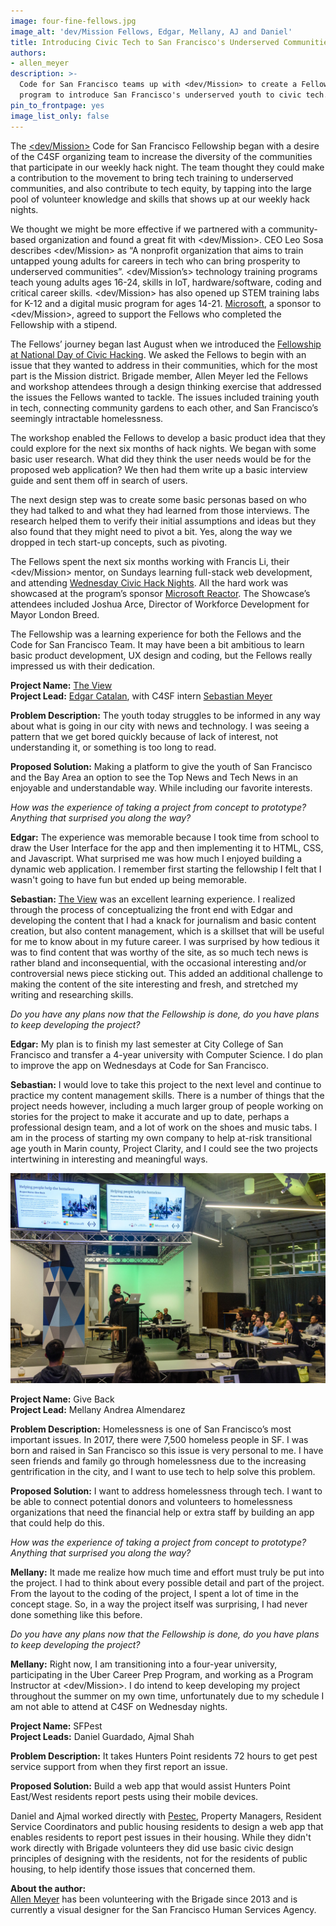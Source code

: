 ```yaml
---
image: four-fine-fellows.jpg
image_alt: 'dev/Mission Fellows, Edgar, Mellany, AJ and Daniel'
title: Introducing Civic Tech to San Francisco's Underserved Communities
authors:
- allen_meyer
description: >-
  Code for San Francisco teams up with <dev/Mission> to create a Fellowship
  program to introduce San Francisco's underserved youth to civic tech.
pin_to_frontpage: yes
image_list_only: false
---
```

The [<dev/Mission>](http://devmission.org/) Code for San Francisco Fellowship began with a desire of the C4SF organizing team to increase the diversity of the communities that participate in our weekly hack night. The team thought they could make a contribution to the movement to bring tech training to underserved communities, and also contribute to tech equity, by tapping into the large pool of volunteer knowledge and skills that shows up at our weekly hack nights.

We thought we might be more effective if we partnered with a community-based organization and found a great fit with <dev/Mission>. CEO Leo Sosa describes <dev/Mission> as “A nonprofit organization that aims to train untapped young adults for careers in tech who can bring prosperity to underserved communities”. <dev/Mission’s> technology training programs teach young adults ages 16-24, skills in IoT, hardware/software, coding and critical career skills. <dev/Mission> has also opened up STEM training labs for K-12 and a digital music program for ages 14-21. [Microsoft](https://blogs.microsoft.com/bayarea/), a sponsor to <dev/Mission>, agreed to support the Fellows who completed the Fellowship with a stipend.

The Fellows’ journey began last August when we introduced the [Fellowship at National Day of Civic Hacking](https://codeforsanfrancisco.org/2018/09/16/dev-mission-and-c4sf-launch-fellowship-program-at-national-day-of-civic-hacking/). We asked the Fellows to begin with an issue that they wanted to address in their communities, which for the most part is the Mission district. Brigade member, Allen Meyer led the Fellows and workshop attendees through a design thinking exercise that addressed the issues the Fellows wanted to tackle. The issues included training youth in tech, connecting community gardens to each other, and San Francisco’s seemingly intractable homelessness.

The workshop enabled the Fellows to develop a basic product idea that they could explore for the next six months of hack nights. We began with some basic user research. What did they think the user needs would be for the proposed web application? We then had them write up a basic interview guide and sent them off in search of users.

The next design step was to create some basic personas based on who they had talked to and what they had learned from those interviews. The research helped them to verify their initial assumptions and ideas but they also found that they might need to pivot a bit. Yes, along the way we dropped in tech start-up concepts, such as pivoting.

The Fellows spent the next six months working with Francis Li, their <dev/Mission> mentor, on Sundays learning full-stack web development, and attending [Wednesday Civic Hack Nights](https://www.meetup.com/Code-for-San-Francisco-Civic-Hack-Night/). All the hard work was showcased at the program’s sponsor [Microsoft Reactor](https://developer.microsoft.com/en-us/reactor/#ReactorSF). The Showcase’s attendees included Joshua Arce, Director of Workforce Development for Mayor London Breed.

The Fellowship was a learning experience for both the Fellows and the Code for San Francisco Team. It may have been a bit ambitious to learn basic product development, UX design and coding, but the Fellows really impressed us with their dedication.

**Project Name:** [The View](http://sfviews.org/)  \
**Project Lead:** [Edgar Catalan](https://www.linkedin.com/in/edgarcatalan10/), with C4SF intern [Sebastian Meyer](https://www.linkedin.com/in/sebastian-meyer-95a03a188/)

**Problem Description:** The youth today struggles to be informed in any way about what is going in our city with news and technology. I was seeing a pattern that we get bored quickly because of lack of interest, not understanding it, or something is too long to read.

**Proposed Solution:** Making a platform to give the youth of San Francisco and the Bay Area an option to see the Top News and Tech News in an enjoyable and understandable way. While including our favorite interests.

_How was the experience of taking a project from concept to prototype? Anything that surprised you along the way?_

**Edgar:** The experience was memorable because I took time from school to draw the User Interface for the app and then implementing it to HTML, CSS, and Javascript. What surprised me was how much I enjoyed building a dynamic web application. I remember first starting the fellowship I felt that I wasn't going to have fun but ended up being memorable.

**Sebastian:** [The View](http://sfviews.org/) was an excellent learning experience. I realized through the process of conceptualizing the front end with Edgar and developing the content that I had a knack for journalism and basic content creation, but also content management, which is a skillset that will be useful for me to know about in my future career. I was surprised by how tedious it was to find content that was worthy of the site, as so much tech news is rather bland and inconsequential, with the occasional interesting and/or controversial news piece sticking out. This added an additional challenge to making the content of the site interesting and fresh, and stretched my writing and researching skills.

_Do you have any plans now that the Fellowship is done, do you have plans to keep developing the project?_

**Edgar:** My plan is to finish my last semester at City College of San Francisco and transfer a 4-year university with Computer Science. I do plan to improve the app on Wednesdays at Code for San Francisco.

**Sebastian:** I would love to take this project to the next level and continue to practice my content management skills. There is a number of things that the project needs however, including a much larger group of people working on stories for the project to make it accurate and up to date, perhaps a professional design team, and a lot of work on the shoes and music tabs. I am in the process of starting my own company to help at-risk transitional age youth in Marin county, Project Clarity, and I could see the two projects intertwining in interesting and meaningful ways.

![Mellany presents her Fellowship project at Microsoft's Reactor event space.](/src/assets/blog/mellany-presents.jpg "Mellany presents her Fellowship project at Microsoft's Reactor.")

**Project Name:** Give Back\
**Project Lead:** Mellany Andrea Almendarez

**Problem Description:** Homelessness is one of San Francisco’s most important issues. In 2017, there were 7,500 homeless people in SF. I was born and raised in San Francisco so this issue is very personal to me. I have seen friends and family go through homelessness due to the increasing gentrification in the city, and I want to use tech to help solve this problem.

**Proposed Solution:** I want to address homelessness through tech. I want to be able to connect potential donors and volunteers to homelessness organizations that need the financial help or extra staff by building an app that could help do this.

_How was the experience of taking a project from concept to prototype? Anything that surprised you along the way?_

**Mellany:** It made me realize how much time and effort must truly be put into the project. I had to think about every possible detail and part of the project. From the layout to the coding of the project, I spent a lot of time in the concept stage. So, in a way the project itself was surprising, I had never done something like this before.

_Do you have any plans now that the Fellowship is done, do you have plans to keep developing the project?_

**Mellany:** Right now, I am transitioning into a four-year university, participating in the Uber Career Prep Program, and working as a Program Instructor at <dev/Mission>. I do intend to keep developing my project throughout the summer on my own time, unfortunately due to my schedule I am not able to attend at C4SF on Wednesday nights.

**Project Name:** SFPest\
**Project Leads:** Daniel Guardado, Ajmal Shah

**Problem Description:**  It takes Hunters Point residents 72 hours to get pest service support from when they first report an issue.

**Proposed Solution:** Build a web app that would assist Hunters Point East/West residents report pests using their mobile devices.

Daniel and Ajmal worked directly with [Pestec](https://www.pestec.com/), Property Managers, Resident Service Coordinators and public housing residents to design a web app that enables residents to report pest issues in their housing. While they didn't work directly with Brigade volunteers they did use basic civic design principles of designing with the residents, not for the residents of public housing, to help identify those issues that concerned them.

**About the author:**\
[Allen Meyer](http://allenmeyerdesign.com/) has been volunteering with the Brigade since 2013 and is currently a visual designer for the San Francisco Human Services Agency.
